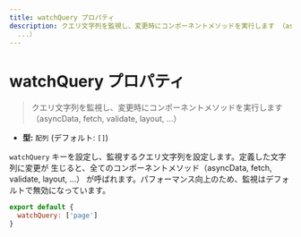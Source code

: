 ```yaml
---
title: watchQuery プロパティ
description: クエリ文字列を監視し、変更時にコンポーネントメソッドを実行します （asyncData, fetch, validate, layout,
  ...）
---
```


# watchQuery プロパティ

> クエリ文字列を監視し、変更時にコンポーネントメソッドを実行します（asyncData, fetch, validate, layout, ...）

- **型:** `配列` (デフォルト: `[]`)

`watchQuery` キーを設定し、監視するクエリ文字列を設定します。定義した文字列に変更が 生じると、全てのコンポーネントメソッド（asyncData, fetch, validate, layout, ...） が呼ばれます。パフォーマンス向上のため、監視はデフォルトで無効になっています。

```js
export default {
  watchQuery: ['page']
}
```
